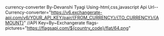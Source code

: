 currency-converter
By-Devanshi Tyagi
Using-html,css,javascript
Api Url--
Currency-converter="https://v6.exchangerate-api.com/v6/YOUR_API_KEY/pair/{FROM_CURRENCY}/{TO_CURRENCY}/{AMOUNT}"
//API Key=By~Exchangerate
flags-pictures="https://flagsapi.com/${country_code}/flat/64.png"

